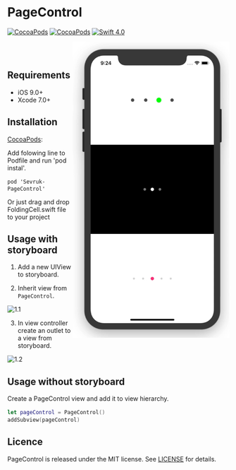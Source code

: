 # PageControl
[![CocoaPods](https://img.shields.io/cocoapods/p/InsiderPageControl.svg)](https://cocoapods.org/pods/InsiderPageControl)
[![CocoaPods](https://img.shields.io/cocoapods/v/InsiderPageControl.svg)](http://cocoapods.org/pods/InsiderPageControl)
[![Swift 4.0](https://img.shields.io/badge/Swift-4.0-green.svg?style=flat)](https://developer.apple.com/swift/)

<img align="right" src="https://github.com/insiderdev/page-control/blob/master/tutorial-resources/demonstration.gif" width=356, height=670/>
</a>
<br><br/>

## Requirements
- iOS 9.0+
- Xcode 7.0+

## Installation

[CocoaPods](https://cocoapods.org):

Add folowing line to Podfile and run 'pod instal'.
```
pod 'Sevruk-PageControl'
``` 

Or just drag and drop FoldingCell.swift file to your project

## Usage with storyboard
1) Add a new UIView to storyboard.

2) Inherit view from `PageControl`.

![1.1](https://raw.githubusercontent.com/insiderdev/page-control/master/tutorial-resources/1.1.png)

3) In view controller create an outlet to a view from storyboard. 

![1.2](https://raw.githubusercontent.com/insiderdev/page-control/master/tutorial-resources/1.2.png)

## Usage without storyboard
Create a PageControl view and add it to view hierarchy. 
``` swift
let pageControl = PageControl()
addSubview(pageControl)
```

## Licence

PageControl is released under the MIT license.
See [LICENSE](./LICENSE) for details.
